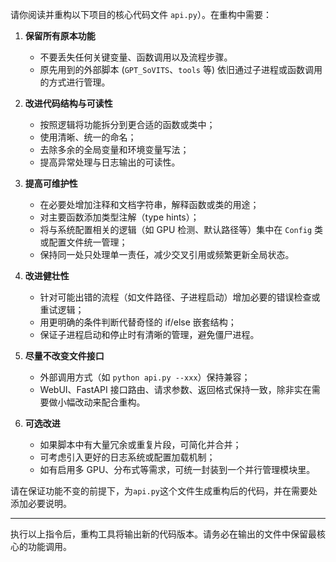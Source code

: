 请你阅读并重构以下项目的核心代码文件 `api.py`）。在重构中需要：

1. **保留所有原本功能**  
   - 不要丢失任何关键变量、函数调用以及流程步骤。  
   - 原先用到的外部脚本 (`GPT_SoVITS`、`tools` 等) 依旧通过子进程或函数调用的方式进行管理。

2. **改进代码结构与可读性**  
   - 按照逻辑将功能拆分到更合适的函数或类中；  
   - 使用清晰、统一的命名；  
   - 去除多余的全局变量和环境变量写法；  
   - 提高异常处理与日志输出的可读性。

3. **提高可维护性**  
   - 在必要处增加注释和文档字符串，解释函数或类的用途；  
   - 对主要函数添加类型注解（type hints）；  
   - 将与系统配置相关的逻辑（如 GPU 检测、默认路径等）集中在 `Config` 类或配置文件统一管理；  
   - 保持同一处只处理单一责任，减少交叉引用或频繁更新全局状态。

4. **改进健壮性**  
   - 针对可能出错的流程（如文件路径、子进程启动）增加必要的错误检查或重试逻辑；  
   - 用更明确的条件判断代替奇怪的 if/else 嵌套结构；  
   - 保证子进程启动和停止时有清晰的管理，避免僵尸进程。

5. **尽量不改变文件接口**  
   - 外部调用方式（如 `python api.py --xxx`）保持兼容；  
   - WebUI、FastAPI 接口路由、请求参数、返回格式保持一致，除非实在需要做小幅改动来配合重构。

6. **可选改进**  
   - 如果脚本中有大量冗余或重复片段，可简化并合并；  
   - 可考虑引入更好的日志系统或配置加载机制；  
   - 如有启用多 GPU、分布式等需求，可统一封装到一个并行管理模块里。

请在保证功能不变的前提下，为`api.py`这个文件生成重构后的代码，并在需要处添加必要说明。  

---

执行以上指令后，重构工具将输出新的代码版本。请务必在输出的文件中保留最核心的功能调用。